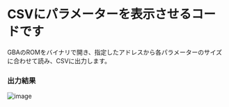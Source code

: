 # CSVにパラメーターを表示させるコードです

GBAのROMをバイナリで開き、指定したアドレスから各パラメーターのサイズに合わせて読み、CSVに出力します。

### 出力結果
![image](https://github.com/yyq1q/analyzePoke/assets/99368924/9940a7fd-f05f-476a-8c1b-be3f453fd181)
